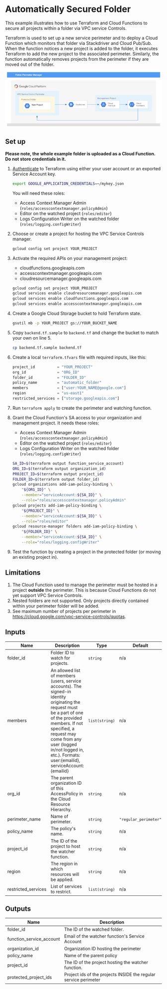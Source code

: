 # Automatically Secured Folder

This example illustrates how to use Terraform and Cloud Functions to secure all projects within a folder via VPC service Controls.

Terraform is used to set up a new service perimeter and to deploy a Cloud Function which monitors that folder via Stackdriver and Cloud Pub/Sub. When the function notices a new project is added to the folder, it executes Terraform to add the new project to the associated perimeter. Similarly, the function automatically removes projects from the perimeter if they are moved out of the folder.

![Diagram](./diagram.png)

## Set up

**Please note, the whole example folder is uploaded as a Cloud Function. Do not store credentials in it.**

1. [Authenticate](https://www.terraform.io/docs/providers/google/provider_reference.html#credentials-1) to Terraform using either your user account or an exported Service Account key.

    ```bash
    export GOOGLE_APPLICATION_CREDENTIALS=~/mykey.json
    ```

    You will need these roles:

    - Access Context Manager Admin (`roles/accesscontextmanager.policyAdmin`)
    - Editor on the watched project (`roles/editor`)
    - Logs Configuration Writer on the watched folder (`roles/logging.configWriter`)

2. Choose or create a project for hosting the VPC Service Controls manager.

    ```bash
    gcloud config set project YOUR_PROJECT
    ```

3. Activate the required APIs on your management project:
    - cloudfunctions.googleapis.com
    - accesscontextmanager.googleapis.com
    - cloudresourcemanager.googleapis.com

    ```bash
    gcloud config set project YOUR_PROJECT
    gcloud services enable cloudresourcemanager.googleapis.com
    gcloud services enable cloudfunctions.googleapis.com
    gcloud services enable accesscontextmanager.googleapis.com
    ```

3. Create a Google Cloud Storage bucket to hold Terraform state.

    ```sh
    gsutil mb -p YOUR_PROJECT gs://YOUR_BUCKET_NAME
    ```

4. Copy `backend.tf.sample` to `backend.tf` and change the bucket to match your own on line 5.

    ```sh
    cp backend.tf.sample backend.tf
    ```

3. Create a local `terraform.tfvars` file with required inputs, like this:

    ```tf
    project_id          = "YOUR_PROJECT"
    org_id              = "ORG_ID"
    folder_id           = "FOLDER_ID"
    policy_name         = "automatic_folder"
    members             = ["user:YOUR_NAME@google.com"]
    region              = "us-east1"
    restricted_services = ["storage.googleapis.com"]
    ```

4. Run `terraform apply` to create the perimeter and watching function.

5. Grant the Cloud Function's SA access to your organization and management project. It needs these roles:

    - Access Context Manager Admin (`roles/accesscontextmanager.policyAdmin`)
    - Editor on the watched project (`roles/editor`)
    - Logs Configuration Writer on the watched folder (`roles/logging.configWriter`)

    ```bash
    SA_ID=$(terraform output function_service_account)
    ORG_ID=$(terraform output organization_id)
    PROJECT_ID=$(terraform output project_id)
    FOLDER_ID=$(terraform output folder_id)
    gcloud organizations add-iam-policy-binding \
        "${ORG_ID}" \
        --member="serviceAccount:${SA_ID}" \
        --role="roles/accesscontextmanager.policyAdmin"
    gcloud projects add-iam-policy-binding \
        "${PROJECT_ID}" \
        --member="serviceAccount:${SA_ID}" \
        --role="roles/editor"
    gcloud resource-manager folders add-iam-policy-binding \
        "${FOLDER_ID}" \
        --member="serviceAccount:${SA_ID}" \
        --role="roles/logging.configWriter"
    ```

6. Test the function by creating a project in the protected folder (or moving an existing project in).

## Limitations
1. The Cloud Function used to manage the perimeter must be hosted in a project **outside** the perimeter. This is because Cloud Functions do not yet support VPC Service Controls.
2. Nested folders are not supported. Only projects directly contained within your perimeter folder will be added.
3. See maximum number of projects per perimeter in https://cloud.google.com/vpc-service-controls/quotas.

<!-- BEGINNING OF PRE-COMMIT-TERRAFORM DOCS HOOK -->
## Inputs

| Name | Description | Type | Default | Required |
|------|-------------|------|---------|:--------:|
| folder\_id | Folder ID to watch for projects. | `string` | n/a | yes |
| members | An allowed list of members (users, service accounts). The signed-in identity originating the request must be a part of one of the provided members. If not specified, a request may come from any user (logged in/not logged in, etc.). Formats: user:{emailid}, serviceAccount:{emailid} | `list(string)` | n/a | yes |
| org\_id | The parent organization ID of this AccessPolicy in the Cloud Resource Hierarchy. | `string` | n/a | yes |
| perimeter\_name | Name of perimeter. | `string` | `"regular_perimeter"` | no |
| policy\_name | The policy's name. | `string` | n/a | yes |
| project\_id | The ID of the project to host the watcher function. | `string` | n/a | yes |
| region | The region in which resources will be applied. | `string` | n/a | yes |
| restricted\_services | List of services to restrict. | `list(string)` | n/a | yes |

## Outputs

| Name | Description |
|------|-------------|
| folder\_id | The ID of the watched folder. |
| function\_service\_account | Email of the watcher function's Service Account |
| organization\_id | Organization ID hosting the perimeter |
| policy\_name | Name of the parent policy |
| project\_id | The ID of the project hosting the watcher function. |
| protected\_project\_ids | Project ids of the projects INSIDE the regular service perimeter |

<!-- END OF PRE-COMMIT-TERRAFORM DOCS HOOK -->
